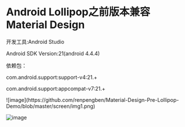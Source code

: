 Android Lollipop之前版本兼容 Material Design
=================================

开发工具:Android Studio
 <p>
Android SDK Version:21(android 4.4.4)
 <p>
依赖包：
 <p>
com.android.support:support-v4:21.+
 <p>
com.android.support:appcompat-v7:21.+
 <p>
![image](https://github.com/renpengben/Material-Design-Pre-Lollipop-Demo/blob/master/screen/img1.png)

![image](https://github.com/renpengben/Material-Design-Pre-Lollipop-Demo/blob/master/screen/img2.png)
